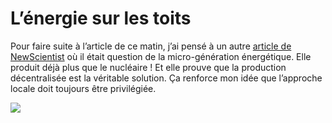 # L’énergie sur les toits

Pour faire suite à l’article de ce matin, j’ai pensé à un autre [article de NewScientist](http://www.newscientisttech.com/channel/tech/mg18925351.400.html) où il était question de la micro-génération énergétique. Elle produit déjà plus que le nucléaire ! Et elle prouve que la production décentralisée est la véritable solution. Ça renforce mon idée que l’approche locale doit toujours être privilégiée.

![](https://tcrouzet.com/images_tc/nonbio.jpg)